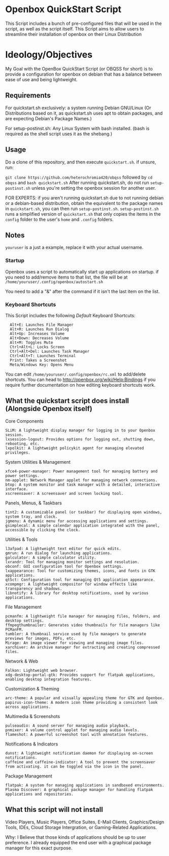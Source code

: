 # Openbox QuickStart Script

This Script includes a bunch of pre-configured files that will be used in the script, as well as the script itself.
This Script aims to allow users to streamline their installation of openbox on their Linux Distribution

# Ideology/Objectives

My Goal with the OpenBox QuickStart Script (or OBQSS for short) is to provide a configuration for openbox on debian that has a balance between ease of use and being lightweight.

## Requirements

For quickstart.sh exclusively: a system running Debian GNU/Linux (Or Distributions based on it, as quickstart.sh uses apt to obtain packages, and are expecting Debian's Package Names.)

For setup-postinst.sh: Any Linux System with bash installed. (bash is required as the shell script uses it as the shebang.)

## Usage
Do a clone of this repository, and then execute `quickstart.sh`. if unsure, run:

``git clone https://github.com/heterochromia420/obqss`` followed by ``cd obqss`` and ``bash quickstart.sh``
After running quickstart.sh, do not run `setup-postinst.sh` unless you're setting the openbox session for another user.

FOR EXPERTS:
if you aren't running quickstart.sh due to not running debian or a debian-based distribution, obtain the equivalent to the package names in `quickstart.sh`, you can then run `setup-postinst.sh`.
`setup-postinst.sh` runs a simplified version of `quickstart.sh` that only copies the items in the `config` folder to the user's `home` and `.config` folders.

## Notes

`youruser` is a just a example, replace it with your actual username.

### Startup

Openbox uses a script to automatically start up applications on startup. if you need to add/remove items to that list, the file will be at `/home/youruser/.config/openbox/autostart.sh`

You need to add a "&" after the command if it isn't the last item on the list.

### Keyboard Shortcuts
This Script includes the following *Default* Keyboard Shortcuts:

```cli
  Alt+E: Launches File Manager
  Alt+R: Launches Run Dialog
  Alt+Up: Increases Volume
  Alt+Down: Decreases Volume
  Alt+M: Toggles Mute
  Ctrl+Alt+L: Locks Screen
  Ctrl+Alt+Del: Launches Task Manager
  Ctrl+Alt+T: Launches Terminal
  Print: Takes a Screenshot
  Meta/Windows Key: Opens Menu
```

You can edit `/home/youruser/.config/openbox/rc.xml` to add/delete shortcuts. You can head to http://openbox.org/wiki/Help:Bindings if you require further documentation on how editing keyboard shortcuts work.

## What the quickstart script does install (Alongside Openbox itself)

Core Components

    SLiM: A lightweight display manager for logging in to your Openbox session.
    lxsession-logout: Provides options for logging out, shutting down, rebooting, etc.
    lxpolkit: A lightweight policykit agent for managing elevated privileges.

System Utilities & Management

    xfce4-power-manager: Power management tool for managing battery and power settings.
    nm-applet: Network Manager applet for managing network connections.
    btop: A system monitor and task manager with a detailed, interactive interface.
    xscreensaver: A screensaver and screen locking tool.

Panels, Menus, & Taskbars

    tint2: A customizable panel (or taskbar) for displaying open windows, system tray, and clock.
    jgmenu: A dynamic menu for accessing applications and settings.
    gsimplecal: A simple calendar application integrated with the panel, accessible by clicking the clock.

Utilities & Tools

    l3afpad: A lightweight text editor for quick edits.
    gmrun: A run dialog for launching applications.
    galculator: A simple calculator utility.
    lxrandr: Tool for managing monitor settings and resolution.
    obconf: GUI configuration tool for Openbox settings.
    lxappearance: Tool for customizing themes, icons, and fonts in GTK applications.
    qt5ct: Configuration tool for managing Qt5 application appearance.
    xcompmgr: A lightweight compositor for window effects like transparency and shadows.
    libnotify: A library for desktop notifications, used by various applications.

File Management

    pcmanfm: A lightweight file manager for managing files, folders, and desktop settings.
    ffmpegthumbnailer: Generates video thumbnails for file managers like PCManFM.
    tumbler: A thumbnail service used by file managers to generate previews for images, PDFs, etc.
    Mirage: An image viewer for viewing and managing image files.
    xarchiver: An archive manager for extracting and creating compressed files.

Network & Web

    Falkon: Lightweight web browser.
    xdg-desktop-portal-gtk: Provides support for flatpak applications, enabling desktop integration features.

Customization & Theming

    arc-theme: A popular and visually appealing theme for GTK and Openbox.
    papirus-icon-theme: A modern icon theme providing a consistent look across applications.

Multimedia & Screenshots

    pulseaudio: A sound server for managing audio playback.
    pnmixer: A volume control applet for managing audio levels.
    flameshot: A powerful screenshot tool with annotation features.

Notifications & Indicators

    dunst: A lightweight notification daemon for displaying on-screen notifications.
    caffeine and caffeine-indicator: A tool to prevent the screensaver from activating. it can be toggled via the icon in the panel.

Package Management

    flatpak: A system for managing applications in sandboxed environments.
    Plasma Discover: A graphical package manager for handling flatpak applications and repositories.

## What this script will not install

Video Players, Music Players, Office Suites, E-Mail Clients, Graphics/Design Tools, IDEs, Cloud Storage Intergration, or Gaming-Related Applications.

Why: I Believe that those kinds of applications should be up to user preference. I already equipped the end user with a graphical package manager for this exact purpose.
